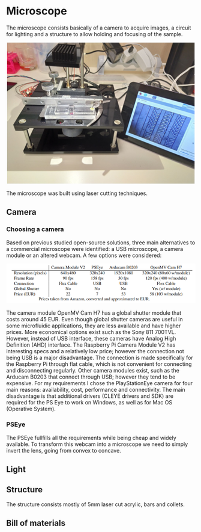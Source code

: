 # Microscope

The microscope consists basically of a camera to acquire images, a circuit for lighting and a structure to allow holding and focusing of the sample.

<p align="center">
  <img width="500" height="" src=images/microscope.jpg>
</p>

The microscope was built using laser cutting techniques. 


## Camera

### Choosing a camera 

Based on previous studied open-source solutions, three main alternatives to a commercial microscope were identified: a USB microscope, a camera module or an altered webcam.
A few options were considered:


<p align="center">
  <img width="" height="" src=images/cameraoptions.PNG>
</p>

The camera module OpenMV Cam H7 has a global shutter module that costs around 45 EUR.
Even though global shutter cameras are useful in some microfluidic applications, they are less available and have higher prices. More economical options exist such as the Sony 811 700TVL. However, instead of USB interface, these cameras have Analog High Definition (AHD) interface. The Raspberry Pi Camera Module V2 has interesting specs and a relatively low price; however the connection not being USB is a major disadvantage. The connection is made specifically for the Raspberry Pi through flat cable, which is not convenient for connecting and disconnecting regularly. Other camera modules exist, such as the Arducam B0203 that connect through USB; however they tend to be expensive.
For my requirements I chose the PlayStationEye camera for four main reasons: availability, cost, performance and connectivity. The main disadvantage is that additional drivers (CLEYE drivers and SDK) are required for the PS Eye to work on Windows, as well as for Mac OS (Operative System).

### PSEye 

The PSEye fullfills all the requirements while being cheap and widely available. To transform this webcam into a microscope we need to simply invert the lens, going from convex to concave. 



## Light

## Structure

The structure consists mostly of 5mm laser cut acrylic, bars and collets. 

## Bill of materials 
